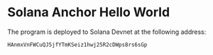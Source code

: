 # Solana Anchor Hello World

The program is deployed to Solana Devnet at the following address:
```
HAnmxVnFWCuQJ5jfYTmKSeiz1hwj25R2cDWps8rs6sGp
```

